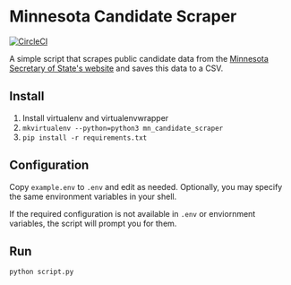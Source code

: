 Minnesota Candidate Scraper
===========================

[![CircleCI](https://circleci.com/gh/OpenTwinCities/mn_candidate_scraper.svg?style=svg)](https://circleci.com/gh/OpenTwinCities/mn_candidate_scraper)

A simple script that scrapes public candidate data from the
[Minnesota Secretary of State's website](https://candidates.sos.state.mn.us/)
and saves this data to a CSV.

## Install

1. Install virtualenv and virtualenvwrapper
2. `mkvirtualenv --python=python3 mn_candidate_scraper`
3. `pip install -r requirements.txt`

## Configuration

Copy `example.env` to `.env` and edit as needed. Optionally, you may specify the same environment variables in your shell.

If the required configuration is not available in `.env` or enviornment variables, the script will prompt you for them.


## Run

`python script.py`
